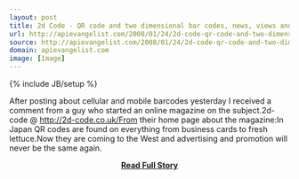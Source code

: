 ```yaml
---
layout: post
title: 2d Code - QR code and two dimensional bar codes, news, views and analysis.
url: http://apievangelist.com/2008/01/24/2d-code-qr-code-and-two-dimensional-bar-codes-news-views-and-analysis/
source: http://apievangelist.com/2008/01/24/2d-code-qr-code-and-two-dimensional-bar-codes-news-views-and-analysis/
domain: apievangelist.com
image: [Image]
---
```

{% include JB/setup %}<p>After posting about cellular and mobile barcodes yesterday I received a comment from a guy who started an online magazine on the subject.2d-code @ http://2d-code.co.uk/From their home page about the magazine:In Japan QR codes are found on everything from business cards to fresh lettuce.Now they are coming to the West and advertising and promotion will never be the same again.</p>
<center><p><a href="http://apievangelist.com/2008/01/24/2d-code-qr-code-and-two-dimensional-bar-codes-news-views-and-analysis/" style='padding:25px; font-sze:18px; font-weight: bold;'>Read Full Story</a></p></center>
